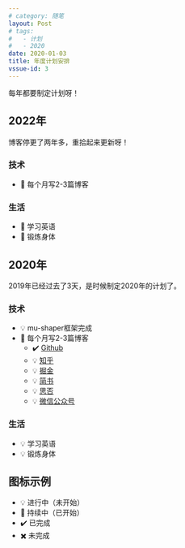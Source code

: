 ```yaml
---
# category: 随笔
layout: Post
# tags:
#   - 计划
#   - 2020
date: 2020-01-03
title: 年度计划安排
vssue-id: 3
---
```


每年都要制定计划呀！

<!-- more -->

## 2022年

博客停更了两年多，重拾起来更新呀！

### 技术

- :bicyclist: 每个月写2-3篇博客

### 生活

- :bicyclist: 学习英语
- :bicyclist: 锻炼身体

## 2020年

2019年已经过去了3天，是时候制定2020年的计划了。

### 技术

- :bulb: mu-shaper框架完成
- :bicyclist: 每个月写2-3篇博客
  - :heavy_check_mark: [Github][1]
  - :bulb: [知乎][2]
  - :bulb: [掘金][3]
  - :bulb: [简书][4]
  - :bulb: [思否][5]
  - :bulb: [微信公众号][6]

### 生活

- :bulb: 学习英语
- :bulb: 锻炼身体

## 图标示例
- :bulb: 进行中（未开始）
- :bicyclist: 持续中（已开始）
- :heavy_check_mark: 已完成
- :heavy_multiplication_x: 未完成


[1]:https://github.com/XiaoMuCOOL/xiaomucool.github.io
[2]:https://www.zhihu.com
[3]:https://juejin.im/
[4]:https://www.jianshu.com/
[5]:https://segmentfault.com/
[6]:https://mp.weixin.qq.com/
